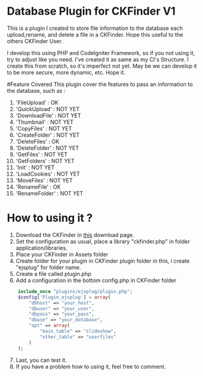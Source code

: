 # Database Plugin for CKFinder V1
This is a plugin I created to store file information to the database each upload,rename, and delete a file in a CKFinder. Hope this useful to the others CKFinder User.

I develop this using PHP and CodeIgniter Framework, so if you not using it, try to adjust like you need. I've created it as same as my CI's Structure. I create this from scratch, so it's imperfect not yet. May be we can develop it to be more secure, more dynamic, etc. Hope it.

#Feature Covered
This plugin cover the features to pass an information to the database, such as :

1. 'FileUpload'		: OK
2. 'QuickUpload'	: NOT YET
3. 'DownloadFile'	: NOT YET
4. 'Thumbnail'		: NOT YET
5. 'CopyFiles'		: NOT YET
6. 'CreateFolder'	: NOT YET
7. 'DeleteFiles'	: OK
8. 'DeleteFolder'	: NOT YET
9. 'GetFiles'		: NOT YET
10. 'GetFolders'	: NOT YET
11. 'Init'		: NOT YET
12. 'LoadCookies'	: NOT YET
13. 'MoveFiles'		: NOT YET
14. 'RenameFile'	: OK
15. 'RenameFolder'	: NOT YET

# How to using it ?
1. Download the CKFinder in [this](http://cksource.com/ckfinder/download) download page.
2. Set the configuration as usual, place a library "ckfinder.php" in folder application/libraries.
3. Place your CKFinder in Assets folder
4. Create folder for your plugin in CKFinder plugin folder in this, i create "ejsplug" for folder name.
5. Create a file called plugin.php
6. Add a configuration in the bottom config.php in CKFinder folder
```php
    include_once "plugins/ejsplug/plugin.php";
	$config['Plugin_ejsplug'] = array(
        "dbhost" => "your_host",
        "dbuser" => "your_user",
        "dbpass" => "your_pass",
        "dbase" => "your_database",
		"opt" => array(
			"main_table" => "slideshow",
			"other_table" => "userfiles"
		)
    );
```
7. Last, you can test it.
8. If you have a problem how to using it, feel free to comment.
